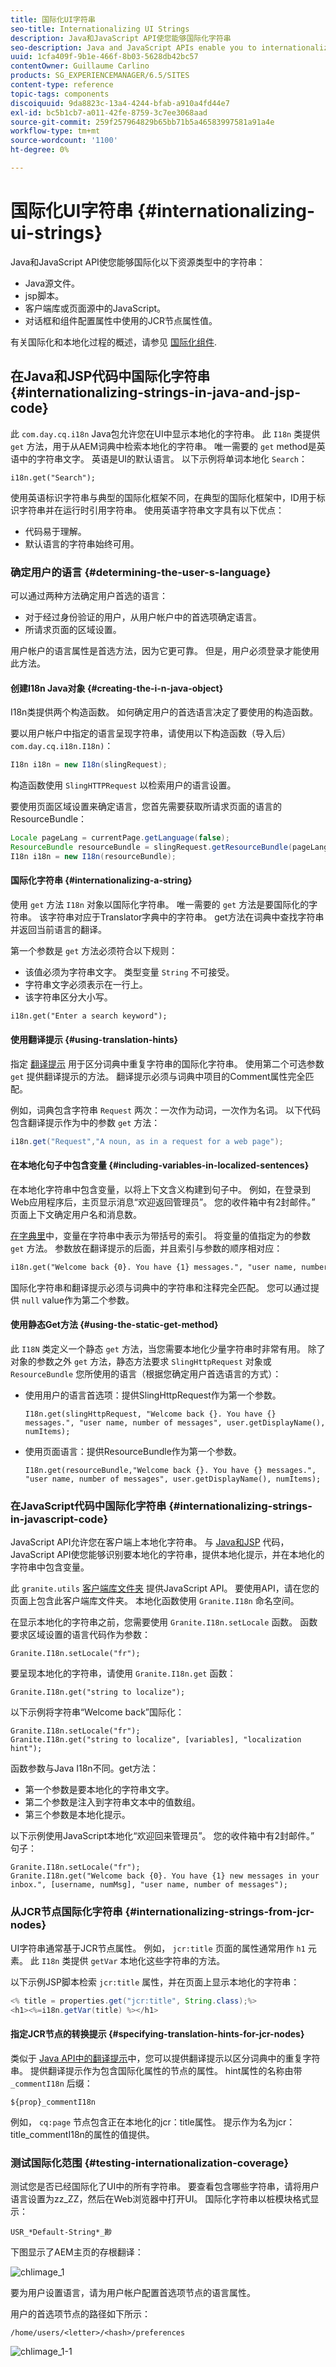 ```yaml
---
title: 国际化UI字符串
seo-title: Internationalizing UI Strings
description: Java和JavaScript API使您能够国际化字符串
seo-description: Java and JavaScript APIs enable you to internationalize strings
uuid: 1cfa409f-9b1e-466f-8b03-5628db42bc57
contentOwner: Guillaume Carlino
products: SG_EXPERIENCEMANAGER/6.5/SITES
content-type: reference
topic-tags: components
discoiquuid: 9da8823c-13a4-4244-bfab-a910a4fd44e7
exl-id: bc5b1cb7-a011-42fe-8759-3c7ee3068aad
source-git-commit: 259f257964829b65bb71b5a46583997581a91a4e
workflow-type: tm+mt
source-wordcount: '1100'
ht-degree: 0%

---
```


# 国际化UI字符串 {#internationalizing-ui-strings}

Java和JavaScript API使您能够国际化以下资源类型中的字符串：

* Java源文件。
* jsp脚本。
* 客户端库或页面源中的JavaScript。
* 对话框和组件配置属性中使用的JCR节点属性值。

有关国际化和本地化过程的概述，请参见 [国际化组件](/help/sites-developing/i18n.md).

## 在Java和JSP代码中国际化字符串 {#internationalizing-strings-in-java-and-jsp-code}

此 `com.day.cq.i18n` Java包允许您在UI中显示本地化的字符串。 此 `I18n` 类提供 `get` 方法，用于从AEM词典中检索本地化的字符串。 唯一需要的 `get` method是英语中的字符串文字。 英语是UI的默认语言。 以下示例将单词本地化 `Search`：

`i18n.get("Search");`

使用英语标识字符串与典型的国际化框架不同，在典型的国际化框架中，ID用于标识字符串并在运行时引用字符串。 使用英语字符串文字具有以下优点：

* 代码易于理解。
* 默认语言的字符串始终可用。

### 确定用户的语言 {#determining-the-user-s-language}

可以通过两种方法确定用户首选的语言：

* 对于经过身份验证的用户，从用户帐户中的首选项确定语言。
* 所请求页面的区域设置。

用户帐户的语言属性是首选方法，因为它更可靠。 但是，用户必须登录才能使用此方法。

#### 创建I18n Java对象 {#creating-the-i-n-java-object}

I18n类提供两个构造函数。 如何确定用户的首选语言决定了要使用的构造函数。

要以用户帐户中指定的语言呈现字符串，请使用以下构造函数（导入后） `com.day.cq.i18n.I18n)`：

```java
I18n i18n = new I18n(slingRequest);
```

构造函数使用 `SlingHTTPRequest` 以检索用户的语言设置。

要使用页面区域设置来确定语言，您首先需要获取所请求页面的语言的ResourceBundle：

```java
Locale pageLang = currentPage.getLanguage(false);
ResourceBundle resourceBundle = slingRequest.getResourceBundle(pageLang);
I18n i18n = new I18n(resourceBundle);
```

#### 国际化字符串 {#internationalizing-a-string}

使用 `get` 方法 `I18n` 对象以国际化字符串。 唯一需要的 `get` 方法是要国际化的字符串。 该字符串对应于Translator字典中的字符串。 get方法在词典中查找字符串并返回当前语言的翻译。

第一个参数是 `get` 方法必须符合以下规则：

* 该值必须为字符串文字。 类型变量 `String` 不可接受。
* 字符串文字必须表示在一行上。
* 该字符串区分大小写。

```xml
i18n.get("Enter a search keyword");
```

#### 使用翻译提示 {#using-translation-hints}

指定 [翻译提示](/help/sites-developing/i18n-translator.md#adding-changing-and-removing-strings) 用于区分词典中重复字符串的国际化字符串。 使用第二个可选参数 `get` 提供翻译提示的方法。 翻译提示必须与词典中项目的Comment属性完全匹配。

例如，词典包含字符串 `Request` 两次：一次作为动词，一次作为名词。 以下代码包含翻译提示作为中的参数 `get` 方法：

```java
i18n.get("Request","A noun, as in a request for a web page");
```

#### 在本地化句子中包含变量 {#including-variables-in-localized-sentences}

在本地化字符串中包含变量，以将上下文含义构建到句子中。 例如，在登录到Web应用程序后，主页显示消息“欢迎返回管理员”。 您的收件箱中有2封邮件。” 页面上下文确定用户名和消息数。

[在字典里](/help/sites-developing/i18n-translator.md#adding-changing-and-removing-strings)中，变量在字符串中表示为带括号的索引。 将变量的值指定为的参数 `get` 方法。 参数放在翻译提示的后面，并且索引与参数的顺序相对应：

```xml
i18n.get("Welcome back {0}. You have {1} messages.", "user name, number of messages", user.getDisplayName(), numItems);
```

国际化字符串和翻译提示必须与词典中的字符串和注释完全匹配。 您可以通过提供 `null` value作为第二个参数。

#### 使用静态Get方法 {#using-the-static-get-method}

此 `I18N` 类定义一个静态 `get` 方法，当您需要本地化少量字符串时非常有用。 除了对象的参数之外 `get` 方法，静态方法要求 `SlingHttpRequest` 对象或 `ResourceBundle` 您所使用的语言（根据您确定用户首选语言的方式）：

* 使用用户的语言首选项：提供SlingHttpRequest作为第一个参数。

  `I18n.get(slingHttpRequest, "Welcome back {}. You have {} messages.", "user name, number of messages", user.getDisplayName(), numItems);`
* 使用页面语言：提供ResourceBundle作为第一个参数。

  `I18n.get(resourceBundle,"Welcome back {}. You have {} messages.", "user name, number of messages", user.getDisplayName(), numItems);`

### 在JavaScript代码中国际化字符串 {#internationalizing-strings-in-javascript-code}

JavaScript API允许您在客户端上本地化字符串。 与 [Java和JSP](#internationalizing-strings-in-java-and-jsp-code) 代码，JavaScript API使您能够识别要本地化的字符串，提供本地化提示，并在本地化的字符串中包含变量。

此 `granite.utils` [客户端库文件夹](/help/sites-developing/clientlibs.md) 提供JavaScript API。 要使用API，请在您的页面上包含此客户端库文件夹。 本地化函数使用 `Granite.I18n` 命名空间。

在显示本地化的字符串之前，您需要使用 `Granite.I18n.setLocale` 函数。 函数要求区域设置的语言代码作为参数：

```
Granite.I18n.setLocale("fr");
```

要呈现本地化的字符串，请使用 `Granite.I18n.get` 函数：

```
Granite.I18n.get("string to localize");
```

以下示例将字符串“Welcome back”国际化：

```
Granite.I18n.setLocale("fr");
Granite.I18n.get("string to localize", [variables], "localization hint");
```

函数参数与Java I18n不同。get方法：

* 第一个参数是要本地化的字符串文字。
* 第二个参数是注入到字符串文本中的值数组。
* 第三个参数是本地化提示。

以下示例使用JavaScript本地化“欢迎回来管理员”。 您的收件箱中有2封邮件。” 句子：

```
Granite.I18n.setLocale("fr");
Granite.I18n.get("Welcome back {0}. You have {1} new messages in your inbox.", [username, numMsg], "user name, number of messages");
```

### 从JCR节点国际化字符串 {#internationalizing-strings-from-jcr-nodes}

UI字符串通常基于JCR节点属性。 例如， `jcr:title` 页面的属性通常用作 `h1` 元素。 此 `I18n` 类提供 `getVar` 本地化这些字符串的方法。

以下示例JSP脚本检索 `jcr:title` 属性，并在页面上显示本地化的字符串：

```java
<% title = properties.get("jcr:title", String.class);%>
<h1><%=i18n.getVar(title) %></h1>
```

#### 指定JCR节点的转换提示 {#specifying-translation-hints-for-jcr-nodes}

类似于 [Java API中的翻译提示](#using-translation-hints)中，您可以提供翻译提示以区分词典中的重复字符串。 提供翻译提示作为包含国际化属性的节点的属性。 hint属性的名称由带 `_commentI18n` 后缀：

`${prop}_commentI18n`

例如， `cq:page` 节点包含正在本地化的jcr：title属性。 提示作为名为jcr：title_commentI18n的属性的值提供。

### 测试国际化范围 {#testing-internationalization-coverage}

测试您是否已经国际化了UI中的所有字符串。 要查看包含哪些字符串，请将用户语言设置为zz_ZZ，然后在Web浏览器中打开UI。 国际化字符串以桩模块格式显示：

`USR_*Default-String*_尠`

下图显示了AEM主页的存根翻译：

![chlimage_1](assets/chlimage_1a.jpeg)

要为用户设置语言，请为用户帐户配置首选项节点的语言属性。

用户的首选项节点的路径如下所示：

`/home/users/<letter>/<hash>/preferences`

![chlimage_1-1](assets/chlimage_1-1a.jpeg)
